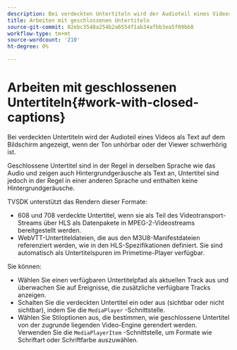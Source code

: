```yaml
---
description: Bei verdeckten Untertiteln wird der Audioteil eines Videos als Text auf dem Bildschirm angezeigt, wenn der Ton unhörbar oder der Viewer schwerhörig ist.
title: Arbeiten mit geschlossenen Untertiteln
source-git-commit: 02ebc3548a254b2a6554f1ab34afbb3ea5f09bb8
workflow-type: tm+mt
source-wordcount: '210'
ht-degree: 0%

---
```


# Arbeiten mit geschlossenen Untertiteln{#work-with-closed-captions}

Bei verdeckten Untertiteln wird der Audioteil eines Videos als Text auf dem Bildschirm angezeigt, wenn der Ton unhörbar oder der Viewer schwerhörig ist.

Geschlossene Untertitel sind in der Regel in derselben Sprache wie das Audio und zeigen auch Hintergrundgeräusche als Text an, Untertitel sind jedoch in der Regel in einer anderen Sprache und enthalten keine Hintergrundgeräusche.

TVSDK unterstützt das Rendern dieser Formate:

* 608 und 708 verdeckte Untertitel, wenn sie als Teil des Videotransport-Streams über HLS als Datenpakete in MPEG-2-Videostreams bereitgestellt werden.
* WebVTT-Untertiteldateien, die aus den M3U8-Manifestdateien referenziert werden, wie in den HLS-Spezifikationen definiert. Sie sind automatisch als Untertitelspuren im Primetime-Player verfügbar.

Sie können:

* Wählen Sie einen verfügbaren Untertitelpfad als aktuellen Track aus und überwachen Sie auf Ereignisse, die zusätzliche verfügbare Tracks anzeigen.
* Schalten Sie die verdeckten Untertitel ein oder aus (sichtbar oder nicht sichtbar), indem Sie die `MediaPlayer` -Schnittstelle.
* Wählen Sie Stiloptionen aus, die bestimmen, wie geschlossene Untertitel von der zugrunde liegenden Video-Engine gerendert werden. Verwenden Sie die `MediaPlayerItem` -Schnittstelle, um Formate wie Schriftart oder Schriftfarbe auszuwählen.
